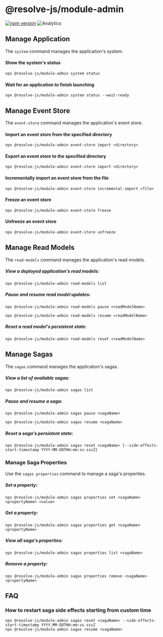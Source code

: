 # **@resolve-js/module-admin**

[![npm version](https://badge.fury.io/js/%40resolve-js%2Fmodule-admin.svg)](https://badge.fury.io/js/%40resolve-js%2Fmodule-admin)
![Analytics](https://ga-beacon.appspot.com/UA-118635726-1/packages-@resolve-js/module-admin-readme?pixel)

## Manage Application

The `system` command manages the application's system.

#### Show the system's status

```
npx @resolve-js/module-admin system status
```

#### Wait for an application to finish launching

```
npx @resolve-js/module-admin system status --wait-ready
```

## Manage Event Store

The `event-store` command manages the application's event store.

#### Import an event store from the specified directory

```
npx @resolve-js/module-admin event-store import <directory>
```

#### Export an event store to the specified directory

```
npx @resolve-js/module-admin event-store import <directory>
```

#### Incrementally import an event store from the file

```
npx @resolve-js/module-admin event-store incremental-import <file>
```

#### Freeze an event store

```
npx @resolve-js/module-admin event-store freeze
```

#### Unfreeze an event store

```
npx @resolve-js/module-admin event-store unfreeze
```

## Manage Read Models

The `read-models` command manages the application's read models.

##### View a deployed application's read models:

```
npx @resolve-js/module-admin read-models list
```

##### Pause and resume read model updates:

```
npx @resolve-js/module-admin read-models pause <readModelName>
```

```
npx @resolve-js/module-admin read-models resume <readModelName>
```

##### Reset a read model's persistent state:

```
npx @resolve-js/module-admin read-models reset <readModelName>
```

## Manage Sagas

The `sagas` command manages the application's sagas.

##### View a list of available sagas:

```
npx @resolve-js/module-admin sagas list
```

##### Pause and resume a saga:

```
npx @resolve-js/module-admin sagas pause <sagaName>
```

```
npx @resolve-js/module-admin sagas resume <sagaName>
```

##### Reset a saga's persistent state:

```
npx @resolve-js/module-admin sagas reset <sagaName> [--side-effects-start-timestamp YYYY-MM-DDTHH:mm:ss.sssZ]
```

### Manage Saga Properties

Use the `sagas properties` command to manage a saga's properties.

##### Set a property:

```
npx @resolve-js/module-admin sagas properties set <sagaName> <propertyName> <value>
```

##### Get a property:

```
npx @resolve-js/module-admin sagas properties get <sagaName> <propertyName>
```

##### View all saga's properties:

```
npx @resolve-js/module-admin sagas properties list <sagaName>
```

##### Remove a property:

```
npx @resolve-js/module-admin sagas properties remove <sagaName> <propertyName>
```

## FAQ

### How to restart saga side effects starting from custom time

```
npx @resolve-js/module-admin sagas reset <sagaName> --side-effects-start-timestamp YYYY-MM-DDTHH:mm:ss.sssZ
npx @resolve-js/module-admin sagas resume <sagaName>
```
